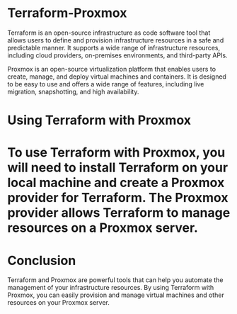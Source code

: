 # Terraform-Proxmox

<p>Terraform is an open-source infrastructure as code software tool that allows users to define and provision infrastructure resources in a safe and predictable manner. It supports a wide range of infrastructure resources, including cloud providers, on-premises environments, and third-party APIs.<p>

<p>Proxmox is an open-source virtualization platform that enables users to create, manage, and deploy virtual machines and containers. It is designed to be easy to use and offers a wide range of features, including live migration, snapshotting, and high availability.<p>

<h1>Using Terraform with Proxmox<h1>

<p>To use Terraform with Proxmox, you will need to install Terraform on your local machine and create a Proxmox provider for Terraform. The Proxmox provider allows Terraform to manage resources on a Proxmox server.<p>



# Conclusion
Terraform and Proxmox are powerful tools that can help you automate the management of your infrastructure resources. By using Terraform with Proxmox, you can easily provision and manage virtual machines and other resources on your Proxmox server.